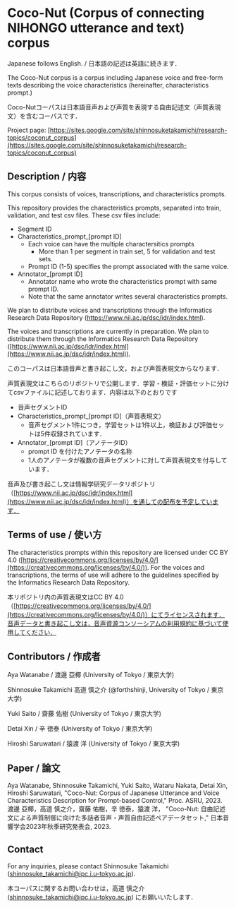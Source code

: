 # Coco-Nut (Corpus of connecting NIHONGO utterance and text) corpus

Japanese follows English. / 日本語の記述は英語に続きます．

The Coco-Nut corpus is a corpus including Japanese voice and free-form texts describing the voice characteristics (hereinafter, characteristics prompt.)

Coco-Nutコーパスは日本語音声および声質を表現する自由記述文（声質表現文）を含むコーパスです．

Project page: [https://sites.google.com/site/shinnosuketakamichi/research-topics/coconut_corpus](https://sites.google.com/site/shinnosuketakamichi/research-topics/coconut_corpus)

## Description / 内容

This corpus consists of voices, transcriptions, and characteristics prompts.

This repository provides the characteristics prompts, separated into train, validation, and test csv files. These csv files include:

* Segment ID
* Characteristics_prompt_[prompt ID]
  * Each voice can have the multiple charactersitics prompts
    * More than 1 per segment in train set, 5 for validation and test sets.
  * Prompt ID (1-5) specifies the prompt associated with the same voice.
* Annotator_[prompt ID]
  * Annotator name who wrote the characteristics prompt with same prompt ID.
  * Note that the same annotator writes several characteristics prompts.

We plan to distribute voices and transcriptions through the Informatics Research Data Repository (https://www.nii.ac.jp/dsc/idr/index.html).

The voices and transcriptions are currently in preparation. We plan to distribute them through the Informatics Research Data Repository ([https://www.nii.ac.jp/dsc/idr/index.html](https://www.nii.ac.jp/dsc/idr/index.html)).

このコーパスは日本語音声と書き起こし文，および声質表現文からなります．

声質表現文はこちらのリポジトリで公開します．学習・検証・評価セットに分けてcsvファイルに記述しております．内容は以下のとおりです

- 音声セグメントID
- Characteristics_prompt_[prompt ID]（声質表現文）
  - 音声セグメント1件につき，学習セットは1件以上，検証および評価セットは5件収録されています．
- Annotator_[prompt ID]（アノテータID）
  - prompt ID を付けたアノテータの名称
  - 1人のアノテータが複数の音声セグメントに対して声質表現文を付与しています．

音声及び書き起こし文は情報学研究データリポジトリ（[https://www.nii.ac.jp/dsc/idr/index.html](https://www.nii.ac.jp/dsc/idr/index.html)）を通しての配布を予定しています．

## Terms of use / 使い方

The characteristics prompts within this repository are licensed under CC BY 4.0 ([https://creativecommons.org/licenses/by/4.0/](https://creativecommons.org/licenses/by/4.0/)). For the voices and transcriptions, the terms of use will adhere to the guidelines specified by the Informatics Research Data Repository.

本リポジトリ内の声質表現文はCC BY 4.0（[https://creativecommons.org/licenses/by/4.0/](https://creativecommons.org/licenses/by/4.0/)）にてライセンスされます．音声データと書き起こし文は，音声資源コンソーシアムの利用規約に基づいて使用してください．

## Contributors / 作成者

Aya Watanabe / 渡邊 亞椰 (University of Tokyo / 東京大学)

Shinnosuke Takamichi 高道 慎之介 (@forthshinji, University of Tokyo / 東京大学)

Yuki Saito / 齋藤 佑樹 (University of Tokyo / 東京大学)

Detai Xin / 辛 徳泰 (University of Tokyo / 東京大学)

Hiroshi Saruwatari / 猿渡 洋 (University of Tokyo / 東京大学)

## Paper / 論文

Aya Watanabe, Shinnosuke Takamichi, Yuki Saito, Wataru Nakata, Detai Xin, Hiroshi Saruwatari,
"Coco-Nut: Corpus of Japanese Utterance and Voice Characteristics Description for Prompt-based Control,"
Proc. ASRU, 2023.
渡邊 亞椰，高道 慎之介，齋藤 佑樹，辛 徳泰，猿渡 洋，
"Coco-Nut: 自由記述文による声質制御に向けた多話者音声・声質自由記述ペアデータセット,"
日本音響学会2023年秋季研究発表会, 2023.

## Contact

For any inquiries, please contact Shinnosuke Takamichi (shinnosuke_takamichi@ipc.i.u-tokyo.ac.jp).

本コーパスに関するお問い合わせは，高道 慎之介 (shinnosuke_takamichi@ipc.i.u-tokyo.ac.jp) にお願いいたします．
